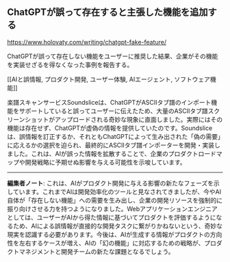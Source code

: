 ## ChatGPTが誤って存在すると主張した機能を追加する

https://www.holovaty.com/writing/chatgpt-fake-feature/

ChatGPTが誤って存在しない機能をユーザーに推奨した結果、企業がその機能を実装せざるを得なくなった事例を報告する。

[[AIと誤情報, プロダクト開発, ユーザー体験, AIエージェント, ソフトウェア機能]]

楽譜スキャンサービスSoundsliceは、ChatGPTがASCIIタブ譜のインポート機能をサポートしていると誤ってユーザーに伝えたため、大量のASCIIタブ譜スクリーンショットがアップロードされる奇妙な現象に直面しました。実際にはその機能は存在せず、ChatGPTが虚偽の情報を提供していたのです。Soundsliceは、誤情報を訂正するか、それともChatGPTによって生み出された「偽の需要」に応えるかの選択を迫られ、最終的にASCIIタブ譜インポーターを開発・実装しました。これは、AIが誤った情報を拡散することで、企業のプロダクトロードマップや開発戦略に予期せぬ影響を与える可能性を示唆しています。

---

**編集者ノート**: これは、AIがプロダクト開発に与える影響の新たなフェーズを示しています。これまでAIは開発効率化のツールと見なされてきましたが、今やAI自体が「存在しない機能」への需要を生み出し、企業の開発リソースを強制的に振り向けさせる力を持つようになりました。Webアプリケーションエンジニアとしては、ユーザーがAIから得た情報に基づいてプロダクトを評価するようになるため、AIによる誤情報が直接的な開発タスクに繋がりかねないという、奇妙な現実を認識する必要があります。今後は、AIが生成する情報がプロダクトの方向性を左右するケースが増え、AIの「幻の機能」に対応するための戦略が、プロダクトマネジメントと開発チームの新たな課題となるでしょう。
